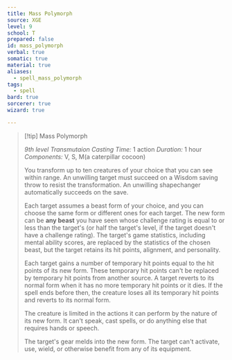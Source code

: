 ```yaml
---
title: Mass Polymorph
source: XGE
level: 9
school: T
prepared: false
id: mass_polymorph
verbal: true
somatic: true
material: true
aliases:
  - spell_mass_polymorph
tags:
  - spell
bard: true
sorcerer: true
wizard: true

---
```

>[!tip] Mass Polymorph
>
> *9th level Transmutaion*
> *Casting Time:* 1 action
> *Duration:* 1 hour
> *Components:* V, S, M(a caterpillar cocoon)
>
>You transform up to ten creatures of your choice that you can see within range. An unwilling target must succeed on a Wisdom saving throw to resist the transformation. An unwilling shapechanger automatically succeeds on the save.
>
>Each target assumes a beast form of your choice, and you can choose the same form or different ones for each target. The new form can be **any beast** you have seen whose challenge rating is equal to or less than the target's (or half the target's level, if the target doesn't have a challenge rating). The target's game statistics, including mental ability scores, are replaced by the statistics of the chosen beast, but the target retains its hit points, alignment, and personality.
>
>Each target gains a number of temporary hit points equal to the hit points of its new form. These temporary hit points can't be replaced by temporary hit points from another source. A target reverts to its normal form when it has no more temporary hit points or it dies. If the spell ends before then, the creature loses all its temporary hit points and reverts to its normal form.
>
>The creature is limited in the actions it can perform by the nature of its new form. It can't speak, cast spells, or do anything else that requires hands or speech.
>
>The target's gear melds into the new form. The target can't activate, use, wield, or otherwise benefit from any of its equipment.
>


